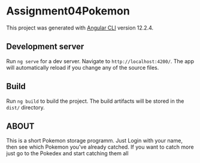 # Assignment04Pokemon

This project was generated with [Angular CLI](https://github.com/angular/angular-cli) version 12.2.4.

## Development server

Run `ng serve` for a dev server. Navigate to `http://localhost:4200/`. The app will automatically reload if you change any of the source files.

## Build

Run `ng build` to build the project. The build artifacts will be stored in the `dist/` directory.

## ABOUT
This is a short Pokemon storage programm. Just Login with your name, then see which Pokemon you've already catched. If you want to catch more just go to the Pokedex and start catching them all

